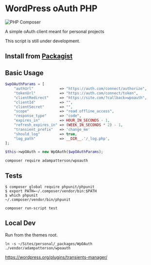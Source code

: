 # WordPress oAuth PHP

![PHP Composer](https://github.com/adampatterson/wpoauth/workflows/PHP%20Composer/badge.svg?branch=main)

A simple oAuth client meant for personal projects

This script is still under development.

## Install from [Packagist](https://packagist.org/packages/adampatterson/wpoauth)

## Basic Usage

```php
$wpOAuthParams = [
    "authUrl"            => "https://auth.com/connect/authorize",
    "tokenUrl"           => "https://auth.com/connect/token",
    "clientRedirect"     => "https://site.com/?callback=wpoauth",
    "clientId"           => "",
    "clientSecret"       => "",
    "scope"              => "read offline_access",
    "response_type"      => "code",
    "expires_in"         => HOUR_IN_SECONDS - 1,
    "refresh_expires_in" => (WEEK_IN_SECONDS * 2) - 1,
    "transient_prefix"   => 'change_me'
    "should_log"         => true,
    "log_path"           => __DIR__.'/_log.php',
];

$this->wpOAuth = new WpOAuth($wpOAuthParams);
```

`composer require adampatterson/wpoauth`

## Tests

```
$ composer global require phpunit/phpunit
$ export PATH=~/.composer/vendor/bin:$PATH
$ which phpunit
~/.composer/vendor/bin/phpunit
```

`composer run-script test`

## Local Dev

Run from the themes root.

`ln -s ~/Sites/personal/_packages/WpOAuth ./vendor/adampatterson/wpoauth`

https://wordpress.org/plugins/transients-manager/
